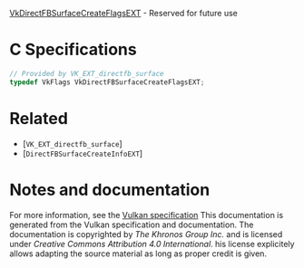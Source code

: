 [VkDirectFBSurfaceCreateFlagsEXT](https://www.khronos.org/registry/vulkan/specs/1.3-extensions/man/html/VkDirectFBSurfaceCreateFlagsEXT.html) - Reserved for future use

# C Specifications
```c
// Provided by VK_EXT_directfb_surface
typedef VkFlags VkDirectFBSurfaceCreateFlagsEXT;
```

# Related
- [`VK_EXT_directfb_surface`]
- [`DirectFBSurfaceCreateInfoEXT`]

# Notes and documentation
For more information, see the [Vulkan specification](https://www.khronos.org/registry/vulkan/specs/1.3-extensions/html/vkspec.html)
This documentation is generated from the Vulkan specification and documentation.
The documentation is copyrighted by *The Khronos Group Inc.* and is licensed under *Creative Commons Attribution 4.0 International*.
his license explicitely allows adapting the source material as long as proper credit is given.
        